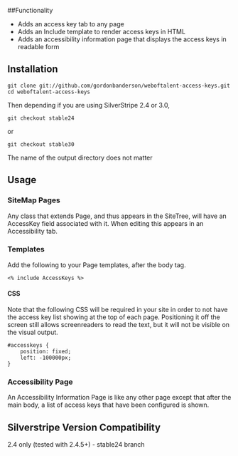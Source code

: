 ##Functionality
* Adds an access key tab to any page
* Adds an Include template to render access keys in HTML
* Adds an accessibility information page that displays the access keys in readable form

## Installation
    git clone git://github.com/gordonbanderson/weboftalent-access-keys.git
    cd weboftalent-access-keys

Then depending if you are using SilverStripe 2.4 or 3.0,

    git checkout stable24

or

    git checkout stable30

The name of the output directory does not matter

## Usage
### SiteMap Pages
Any class that extends Page, and thus appears in the SiteTree, will have an AccessKey field associated with it.  When editing this appears in an Accessibility tab.

### Templates
Add the following to your Page templates, after the body tag.

    <% include AccessKeys %>

#### CSS

Note that the following CSS will be required in your site in order to not have the access key list showing at the top of each page.  Positioning it off the screen still allows screenreaders to read the text, but it will not be visible on the visual output.

	#accesskeys {
		position: fixed;
		left: -100000px;
	}

### Accessibility Page
An Accessibility Information Page is like any other page except that after the main body, a list of access keys that have been configured is shown.

## Silverstripe Version Compatibility
2.4 only (tested with 2.4.5+) - stable24 branch
